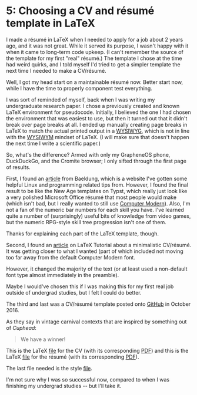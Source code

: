 # 5: Choosing a CV and résumé template in LaTeX

I made a résumé in LaTeX when I needed to apply for a job about 2 years ago, and it was not great.
While it served its purpose, I wasn't happy with it when it came to long-term code upkeep.  (I can't
remember the source of the template for my first "real" résumé.)  The template I chose at the time
had weird quirks, and I told myself I'd tried to get a simpler template the next time I needed to
make a CV/résumé.

Well, I got my head start on a maintainable résumé now.  Better start now, while I have the time to
properly component test everything.<!--more-->

I was sort of reminded of myself, back when I was writing my undergraduate research paper.  I chose
a previously created and known LaTeX environment for pseudocode.  Initially, I believed the one I
had chosen the environment that was easiest to use, but then it turned out that it didn't break over
page breaks at all.  I ended up manually creating page breaks in LaTeX to match the actual printed
output in a [WYSIWYG](https://en.wikipedia.org/wiki/WYSIWYG), which is not in line with the
[WYSIWYM](https://en.wikipedia.org/wiki/WYSIWYM) mindset of LaTeX.  (I will make sure that doesn't
happen the next time I write a scientific paper.)

So, what's the difference?  Armed with only my GrapheneOS phone, DuckDuckGo, and the Cromite
browser; I only sifted through the first page of results.

First, I found an [article](https://www.baeldung.com/cs/latex-moderncv-resume) from Baeldung, which
is a website I've gotten some helpful Linux and programming related tips from.  However, I found the
final result to be like the New Age templates on Typst, which really just look like a very polished
Microsoft Office résumé that most people would make (which isn't bad, but I really wanted to still
use [Computer Modern](https://en.wikipedia.org/wiki/Computer_Modern)).  Also, I'm not a fan of the
numeric bar numbers for each skill you have.  I've learned quite a number of (surprisingly) useful
bits of knowledge from video games, but the numeric RPG-style skill tree progression isn't one of
them.

Thanks for explaining each part of the LaTeX template, though.

Second, I found an [article](https://latex-tutorial.com/cv-latex-guide/) on LaTeX Tutorial about a
minimalistic CV/résumé.  It was getting closer to what I wanted (part of which included not moving
too far away from the default Computer Modern font.

However, it changed the majority of the text (or at least used a non-default font type almost
immediately in the preamble).

Maybe I would've chosen this if I was making this for my first real job outside of undergrad
studies, but I felt I could do better.

The third and last was a CV/résumé template posted onto [GitHub](https://github.com/sc932/resume) in
October 2016.

As they say in vintage carnival contexts that are inspired by something out of _Cuphead_:

> We have a winner!

This is the LaTeX [file](https://github.com/sc932/resume/blob/master/ScottClarkCV.tex) for the CV
(with its corresponding [PDF](https://github.com/sc932/resume/blob/master/ScottClarkCV.pdf)) and
this is the LaTeX [file](https://github.com/sc932/resume/blob/master/ScottClarkResume.tex) for the
résumé (with its corresponding [PDF](https://github.com/sc932/resume/blob/master/ScottClarkResume.pdf)).

The last file needed is the style [file](https://github.com/sc932/resume/blob/master/shading.sty).

I'm not sure why I was so successful now, compared to when I was finishing my undergrad studies --
but I'll take it.

